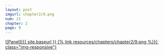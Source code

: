 ```yaml
---
layout: post
imgurl: chapter2/9.png
num: 21
chapter: 2
page: 9
---
```


[![Panel]({{ site.baseurl }} {% link resources/chapters/chapter2/9.png %}){: class="img-responsive"}]({{page.previous.url}}#panel)